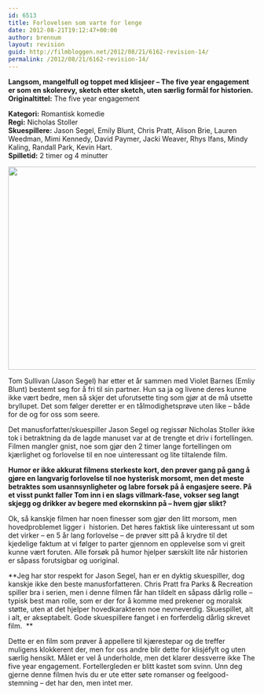 ```yaml
---
id: 6513
title: Forlovelsen som varte for lenge
date: 2012-08-21T19:12:47+00:00
author: brennum
layout: revision
guid: http://filmbloggen.net/2012/08/21/6162-revision-14/
permalink: /2012/08/21/6162-revision-14/
---
```

**Langsom, mangelfull og toppet med klisjeer &#8211; The five year engagement er som en skolerevy, sketch etter sketch, uten særlig formål for historien.** **<!--more-->Originaltittel:** The five year engagement

  
**Kategori:** Romantisk komedie  
**Regi:** Nicholas Stoller  
**Skuespillere:** Jason Segel, Emily Blunt, Chris Pratt, Alison Brie, Lauren Weedman, Mimi Kennedy, David Paymer, Jacki Weaver, Rhys Ifans, Mindy Kaling, Randall Park, Kevin Hart.  
**Spilletid:** 2 timer og 4 minutter

<a href="http://filmbloggen.net/?attachment_id=6308" rel="attachment wp-att-6308"><img class="alignnone size-large wp-image-6308" src="http://filmbloggen.net/wp-content/uploads//2012/08/The-Five-Year-Engagement_03-620x413.jpg" alt="" width="620" height="413" /></a>

Tom Sullivan (Jason Segel) har etter et år sammen med Violet Barnes (Emliy Blunt) bestemt seg for å fri til sin partner. Hun sa ja og livene deres kunne ikke vært bedre, men så skjer det uforutsette ting som gjør at de må utsette bryllupet. Det som følger deretter er en tålmodighetsprøve uten like &#8211; både for de og for oss som seere.

Det manusforfatter/skuespiller Jason Segel og regissør Nicholas Stoller ikke tok i betraktning da de lagde manuset var at de trengte et driv i fortellingen. Filmen mangler gnist, noe som gjør den 2 timer lange fortellingen om kjærlighet og forlovelse til en noe uinteressant og lite tiltalende film.

**Humor er ikke akkurat filmens sterkeste kort, den prøver gang på gang å gjøre en langvarig forlovelse til noe hysterisk morsomt, men det meste betraktes som usannsynligheter og labre forsøk på å engasjere seere. På et visst punkt faller Tom inn i en slags villmark-fase, vokser seg langt skjegg og drikker av begere med ekornskinn på &#8211; hvem gjør slikt?**

Ok, så kanskje filmen har noen finesser som gjør den litt morsom, men hovedproblemet ligger i  historien. Det høres faktisk like uinteressant ut som det virker &#8211; en 5 år lang forlovelse &#8211; de prøver sitt på å krydre til det kjedelige faktum at vi følger to parter gjennom en opplevelse som vi greit kunne vært foruten. Alle forsøk på humor hjelper særskilt lite når historien er såpass forutsigbar og uoriginal.

**Jeg har stor respekt for Jason Segel, han er en dyktig skuespiller, dog kanskje ikke den beste manusforfatteren. Chris Pratt fra Parks & Recreation spiller bra i serien, men i denne filmen får han tildelt en såpass dårlig rolle &#8211; typisk best man rolle, som er der for å komme med prekener og moralsk støtte, uten at det hjelper hovedkarakteren noe nevneverdig. Skuespillet, alt i alt, er akseptabelt. Gode skuespillere fanget i en forferdelig dårlig skrevet film.  **

Dette er en film som prøver å appellere til kjærestepar og de treffer muligens klokkerent der, men for oss andre blir dette for klisjéfylt og uten særlig hensikt. Målet er vel å underholde, men det klarer dessverre ikke The five year engagement. Fortellergleden er blitt kastet som svinn. Unn deg gjerne denne filmen hvis du er ute etter søte romanser og feelgood-stemning &#8211; det har den, men intet mer.